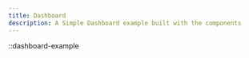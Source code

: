 ```yaml
---
title: Dashboard
description: A Simple Dashboard example built with the components
---
```


::dashboard-example
